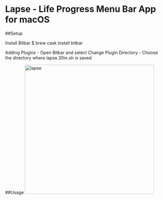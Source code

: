 # Lapse - Life Progress Menu Bar App for macOS

##Setup

Install Bitbar
    $ brew cask install bitbar

Adding Plugins
    - Open Bitbar and select Change Plugin Directory
    - Choose the directory where lapse.30m.sh is saved




##Usage
<img width="418" alt="lapse" src="https://user-images.githubusercontent.com/9091157/53530475-f3801c00-3abd-11e9-8179-8c35317b6929.png">

